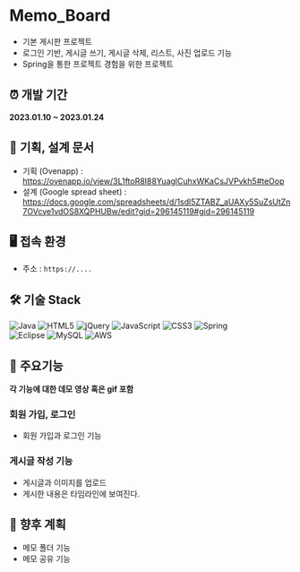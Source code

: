 # Memo_Board
 - 기본 게시판 프로젝트
 - 로그인 기반, 게시글 쓰기, 게시글 삭제, 리스트, 사진 업로드 기능
 - Spring을 통한 프로젝트 경험을 위한 프로젝트
 
 
## ⏰ 개발 기간 
**2023.01.10 ~ 2023.01.24**


## 🧾 기획, 설계 문서 

 - 기획 (Ovenapp) : https://ovenapp.io/view/3L1ftoR8I88YuaglCuhxWKaCsJVPvkh5#teOop
 - 설계 (Google spread sheet) : https://docs.google.com/spreadsheets/d/1sdl5ZTABZ_aUAXy5SuZsUtZn7OVcye1vdOS8XQPHUBw/edit?gid=296145119#gid=296145119
 
## 🖥 접속 환경

 - 주소 : `https://....`
 

## 🛠 기술 Stack

 ![Java](https://img.shields.io/badge/java-%23ED8B00.svg?style=for-the-badge&logo=java&logoColor=white)
![HTML5](https://img.shields.io/badge/html5-%23E34F26.svg?style=for-the-badge&logo=html5&logoColor=white)
![jQuery](https://img.shields.io/badge/jquery-%230769AD.svg?style=for-the-badge&logo=jquery&logoColor=white)
![JavaScript](https://img.shields.io/badge/javascript-%23323330.svg?style=for-the-badge&logo=javascript&logoColor=%23F7DF1E)
![CSS3](https://img.shields.io/badge/css3-%231572B6.svg?style=for-the-badge&logo=css3&logoColor=white)
![Spring](https://img.shields.io/badge/spring-%236DB33F.svg?style=for-the-badge&logo=spring&logoColor=white)  
![Eclipse](https://img.shields.io/badge/Eclipse-FE7A16.svg?style=for-the-badge&logo=Eclipse&logoColor=white)
![MySQL](https://img.shields.io/badge/mysql-%2300f.svg?style=for-the-badge&logo=mysql&logoColor=white)
![AWS](https://img.shields.io/badge/AWS-%23FF9900.svg?style=for-the-badge&logo=amazon-aws&logoColor=white)


## 🎁 주요기능
**각 기능에 대한 데모 영상 혹은 gif 포함** 

### 회원 가입, 로그인
  - 회원 가입과 로그인 기능
 
### 게시글 작성 기능
  - 게시글과 이미지를 업로드
  - 게시한 내용은 타임라인에 보여진다. 
 
## 🔦 향후 계획
 - 메모 폴더 기능
 - 메모 공유 기능
